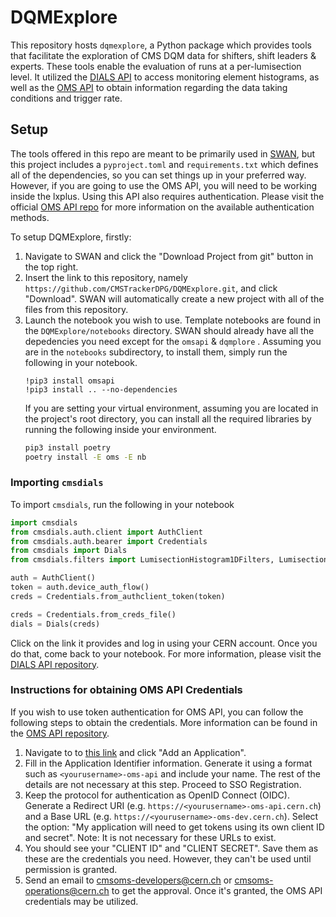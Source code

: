 # DQMExplore

This repository hosts `dqmexplore`, a Python package which provides tools that facilitate the exploration of CMS DQM data for shifters, shift leaders & experts. These tools enable the evaluation of runs at a per-lumisection level. It utilized the [DIALS API](https://github.com/cms-DQM/dials-py) to access monitoring element histograms, as well as the [OMS API](https://gitlab.cern.ch/cmsoms/oms-api-client) to obtain information regarding the data taking conditions and trigger rate.

## Setup

The tools offered in this repo are meant to be primarily used in [SWAN](https://swan.web.cern.ch/swan/), but this project includes a `pyproject.toml` and `requirements.txt` which defines all of the dependencies, so you can set things up in your preferred way. However, if you are going to use the OMS API, you will need to be working inside the lxplus. Using this API also requires authentication. Please visit the official [OMS API repo](https://gitlab.cern.ch/cmsoms/oms-api-client/-/tree/master) for more information on the available authentication methods.

To setup DQMExplore, firstly:
1. Navigate to SWAN and click the "Download Project from git" button in the top right.
2. Insert the link to this repository, namely `https://github.com/CMSTrackerDPG/DQMExplore.git`, and click "Download". SWAN will automatically create a new project with all of the files from this repository.
3. Launch the notebook you wish to use. Template notebooks are found in the `DQMExplore/notebooks` directory. SWAN should already have all the depedencies you need except for the `omsapi` & `dqmplore` . Assuming you are in the `notebooks` subdirectory, to install them, simply run the following in your notebook.
    ```
    !pip3 install omsapi
    !pip3 install .. --no-dependencies
    ```
    If you are setting your virtual environment, assuming you are located in the project's root directory, you can install all the required libraries by running the following inside your environment.
    ```bash
    pip3 install poetry 
    poetry install -E oms -E nb
    ```

### Importing `cmsdials`

To import `cmsdials`, run the following in your notebook

```python
import cmsdials
from cmsdials.auth.client import AuthClient
from cmsdials.auth.bearer import Credentials
from cmsdials import Dials
from cmsdials.filters import LumisectionHistogram1DFilters, LumisectionHistogram2DFilters

auth = AuthClient()
token = auth.device_auth_flow()
creds = Credentials.from_authclient_token(token)

creds = Credentials.from_creds_file()
dials = Dials(creds)
```

Click on the link it provides and log in using your CERN account. Once you do that, come back to your notebook. For more information, please visit the [DIALS API repository](https://github.com/cms-DQM/dials-py).

### Instructions for obtaining OMS API Credentials

If you wish to use token authentication for OMS API, you can follow the following steps to obtain the credentials. More information can be found in the [OMS API repository](https://gitlab.cern.ch/cmsoms/oms-api-client/-/tree/master).

1. Navigate to to [this link]('https://application-portal.web.cern.ch/') and click "Add an Application".
2. Fill in the Application Identifier information. Generate it using a format such as `<yourusername>-oms-api` and include your name. The rest of the details are not necessary at this step. Proceed to SSO Registration.
3. Keep the protocol for authentication as OpenID Connect (OIDC). Generate a Redirect URI (e.g. `https://<yourusername>-oms-api.cern.ch`) and a Base URL (e.g. `https://<yourusername>-oms-dev.cern.ch`). Select the option: "My application will need to get tokens using its own client ID and secret".
Note: It is not necessary for these URLs to exist.
4. You should see your "CLIENT ID" and "CLIENT SECRET". Save them as these are the credentials you need. However, they can't be used until permission is granted.
5. Send an email to cmsoms-developers@cern.ch or cmsoms-operations@cern.ch to get the approval. Once it's granted, the OMS API credentials may be utilized.
